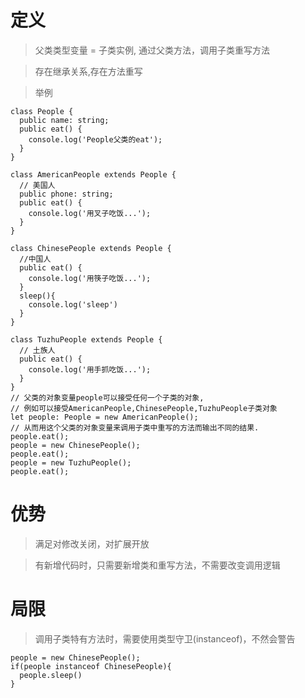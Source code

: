 <!--
 * @LastEditors: wudan01
 * @description: 文件描述
-->

# 定义
> 父类类型变量 = 子类实例, 通过父类方法，调用子类重写方法

> 存在继承关系,存在方法重写

> 举例
```
class People {
  public name: string;
  public eat() {
    console.log('People父类的eat');
  }
}

class AmericanPeople extends People {
  // 美国人
  public phone: string;
  public eat() {
    console.log('用叉子吃饭...');
  }
}

class ChinesePeople extends People {
  //中国人
  public eat() {
    console.log('用筷子吃饭...');
  }
  sleep(){
    console.log('sleep')
  }
}

class TuzhuPeople extends People {
  // 土族人
  public eat() {
    console.log('用手抓吃饭...');
  }
}
// 父类的对象变量people可以接受任何一个子类的对象,
// 例如可以接受AmericanPeople,ChinesePeople,TuzhuPeople子类对象
let people: People = new AmericanPeople();
// 从而用这个父类的对象变量来调用子类中重写的方法而输出不同的结果.
people.eat();
people = new ChinesePeople();
people.eat();
people = new TuzhuPeople();
people.eat();
```

# 优势
> 满足对修改关闭，对扩展开放

> 有新增代码时，只需要新增类和重写方法，不需要改变调用逻辑

# 局限
> 调用子类特有方法时，需要使用类型守卫(instanceof)，不然会警告

```
people = new ChinesePeople();
if(people instanceof ChinesePeople){
  people.sleep()
}
```